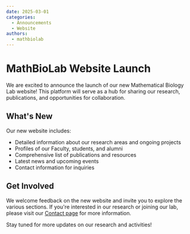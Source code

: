 ```yaml
---
date: 2025-03-01
categories:
  - Announcements
  - Website
authors:
  - mathbiolab
---
```


# MathBioLab Website Launch

We are excited to announce the launch of our new Mathematical Biology Lab website! This platform will serve as a hub for sharing our research, publications, and opportunities for collaboration.

<!-- more -->

## What's New

Our new website includes:

- Detailed information about our research areas and ongoing projects
- Profiles of our Faculty, students, and alumni
- Comprehensive list of publications and resources
- Latest news and upcoming events
- Contact information for inquiries

## Get Involved

We welcome feedback on the new website and invite you to explore the various sections. If you're interested in our research or joining our lab, please visit our [Contact page](/contact/index.md) for more information.

Stay tuned for more updates on our research and activities!
